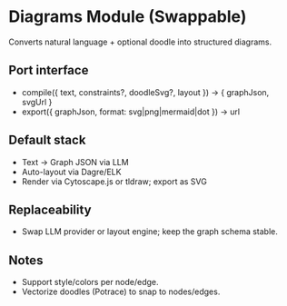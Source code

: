 # Diagrams Module (Swappable)

Converts natural language + optional doodle into structured diagrams.

## Port interface
- compile({ text, constraints?, doodleSvg?, layout }) → { graphJson, svgUrl }
- export({ graphJson, format: svg|png|mermaid|dot }) → url

## Default stack
- Text → Graph JSON via LLM
- Auto-layout via Dagre/ELK
- Render via Cytoscape.js or tldraw; export as SVG

## Replaceability
- Swap LLM provider or layout engine; keep the graph schema stable.

## Notes
- Support style/colors per node/edge.
- Vectorize doodles (Potrace) to snap to nodes/edges.
